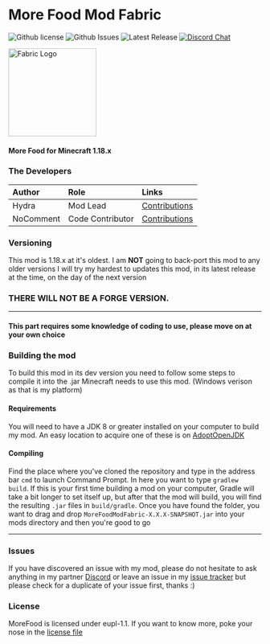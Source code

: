 # More Food Mod Fabric
![Github license](https://img.shields.io/github/license/SerumHydra/MoreFoodModFabric.svg?label=License)
![Github Issues](https://img.shields.io/github/issues/SerumHydra/MoreFoodModFabric.svg?label=Issues)
![Latest Release](https://img.shields.io/github/v/release/SerumHydra/MoreFoodModFabric?label=Latest%20Release)
[![Discord Chat](https://img.shields.io/badge/Chat%20on-Discord-7289DA)](https://discord.gg/28N2Eeq2tT)

<a href="https://www.modrinth.com/mod/fabric-api" rel="nofollow"><img src="https://i.imgur.com/Ol1Tcf8.png" alt="Fabric Logo" width="175"></a>

#### More Food for Minecraft 1.18.x

### The Developers

| Author   | Role   | Links   |
|:---------|:-------|:--------|
| Hydra | Mod Lead | [Contributions](https://www.github.com/SerumHydra/MoreFoodModFabric/commits?author=SerumHydra) |
| NoComment | Code Contributor| [Contributions](https://www.github.com/SerumHydra/MoreFoodModFabric/commits?author=SerumHydra) |
### Versioning
This mod is 1.18.x at it's oldest. I am **NOT** going to back-port this mod to any older versions
I will try my hardest to updates this mod, in its latest release at the time, on the day of the next version
### THERE WILL NOT BE A FORGE VERSION.

----
#### This part requires some knowledge of coding to use, please move on at your own choice
### Building the mod
To build this mod in its dev version you need to follow some steps to compile it into the .jar Minecraft needs to use this mod. (Windows verison as that is my platform)

#### Requirements
You will need to have a JDK 8 or greater installed on your computer to build my mod. An easy location to acquire one of these is on [AdoptOpenJDK](https://adoptopenjdk.net)

#### Compiling
Find the place where you've cloned the repository and type in the address bar `cmd` to launch Command Prompt. In here you want to type `gradlew build`. If this is your first time building a mod on your computer, Gradle will take a bit longer to set itself up, but after that the mod will build, you will find the resulting `.jar` files in `build/gradle`. Once you have found the folder, you want to drag and drop `MoreFoodModFabric-X.X.X-SNAPSHOT.jar` into your mods directory and then you're good to go

----

### Issues
If you have discovered an issue with my mod, please do not hesitate to ask anything in my partner [Discord](https://discord.gg/28N2Eeq2tT) or leave an issue in my [issue tracker](https://www.github.com/SerumHydra/MoreFoodModFabric/issues) but please check for a duplicate of your issue first, thanks :)


### License
MoreFood is licensed under eupl-1.1. If you want to know more, poke your nose in the [license file](https://github.com/SerumHydra/MoreFoodModFabric/blob/main/LICENSE)

